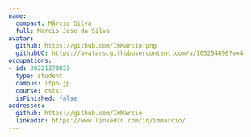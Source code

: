 ```yaml
---
name:
  compact: Márcio Silva
  full: Marcio Jose da Silva
avatar:
  github: https://github.com/ImMarcio.png
  githubUC: https://avatars.githubusercontent.com/u/105254896?v=4
occupations:
- id: 20221370023
  type: student
  campus: ifpb-jp
  course: cstsi
  isFinished: false
addresses:
  github: https://github.com/ImMarcio
  linkedin: https://www.linkedin.com/in/immarcio/
---
```

